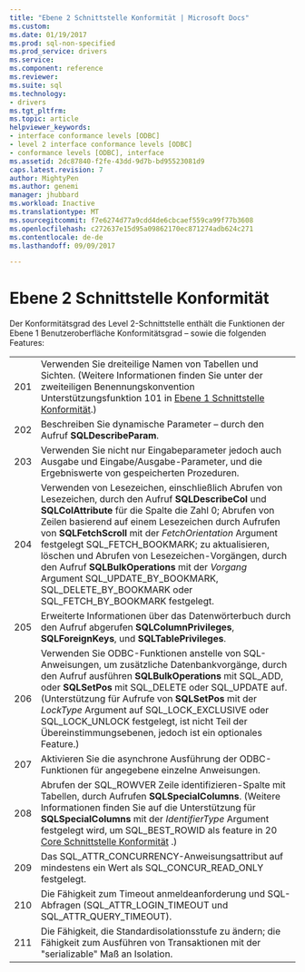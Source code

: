 ```yaml
---
title: "Ebene 2 Schnittstelle Konformität | Microsoft Docs"
ms.custom: 
ms.date: 01/19/2017
ms.prod: sql-non-specified
ms.prod_service: drivers
ms.service: 
ms.component: reference
ms.reviewer: 
ms.suite: sql
ms.technology:
- drivers
ms.tgt_pltfrm: 
ms.topic: article
helpviewer_keywords:
- interface conformance levels [ODBC]
- level 2 interface conformance levels [ODBC]
- conformance levels [ODBC], interface
ms.assetid: 2dc87840-f2fe-43dd-9d7b-bd95523081d9
caps.latest.revision: 7
author: MightyPen
ms.author: genemi
manager: jhubbard
ms.workload: Inactive
ms.translationtype: MT
ms.sourcegitcommit: f7e6274d77a9cdd4de6cbcaef559ca99f77b3608
ms.openlocfilehash: c272637e15d95a09862170ec871274adb624c271
ms.contentlocale: de-de
ms.lasthandoff: 09/09/2017

---
```

# <a name="level-2-interface-conformance"></a>Ebene 2 Schnittstelle Konformität
Der Konformitätsgrad des Level 2-Schnittstelle enthält die Funktionen der Ebene 1 Benutzeroberfläche Konformitätsgrad – sowie die folgenden Features:  
  
|||  
|-|-|  
|201|Verwenden Sie dreiteilige Namen von Tabellen und Sichten. (Weitere Informationen finden Sie unter der zweiteiligen Benennungskonvention Unterstützungsfunktion 101 in [Ebene 1 Schnittstelle Konformität](../../../odbc/reference/develop-app/level-1-interface-conformance.md).)|  
|202|Beschreiben Sie dynamische Parameter – durch den Aufruf **SQLDescribeParam**.|  
|203|Verwenden Sie nicht nur Eingabeparameter jedoch auch Ausgabe und Eingabe/Ausgabe-Parameter, und die Ergebniswerte von gespeicherten Prozeduren.|  
|204|Verwenden von Lesezeichen, einschließlich Abrufen von Lesezeichen, durch den Aufruf **SQLDescribeCol** und **SQLColAttribute** für die Spalte die Zahl 0; Abrufen von Zeilen basierend auf einem Lesezeichen durch Aufrufen von **SQLFetchScroll** mit der *FetchOrientation* Argument festgelegt SQL_FETCH_BOOKMARK; zu aktualisieren, löschen und Abrufen von Lesezeichen-Vorgängen, durch den Aufruf **SQLBulkOperations** mit der *Vorgang* Argument SQL_UPDATE_BY_BOOKMARK, SQL_DELETE_BY_BOOKMARK oder SQL_FETCH_BY_BOOKMARK festgelegt.|  
|205|Erweiterte Informationen über das Datenwörterbuch durch den Aufruf abgerufen **SQLColumnPrivileges**, **SQLForeignKeys**, und **SQLTablePrivileges**.|  
|206|Verwenden Sie ODBC-Funktionen anstelle von SQL-Anweisungen, um zusätzliche Datenbankvorgänge, durch den Aufruf ausführen **SQLBulkOperations** mit SQL_ADD, oder **SQLSetPos** mit SQL_DELETE oder SQL_UPDATE auf. (Unterstützung für Aufrufe von **SQLSetPos** mit der *LockType* Argument auf SQL_LOCK_EXCLUSIVE oder SQL_LOCK_UNLOCK festgelegt, ist nicht Teil der Übereinstimmungsebenen, jedoch ist ein optionales Feature.)|  
|207|Aktivieren Sie die asynchrone Ausführung der ODBC-Funktionen für angegebene einzelne Anweisungen.|  
|208|Abrufen der SQL_ROWVER Zeile identifizieren-Spalte mit Tabellen, durch Aufrufen **SQLSpecialColumns**. (Weitere Informationen finden Sie auf die Unterstützung für **SQLSpecialColumns** mit der *IdentifierType* Argument festgelegt wird, um SQL_BEST_ROWID als feature in 20 [Core Schnittstelle Konformität](../../../odbc/reference/develop-app/core-interface-conformance.md) .)|  
|209|Das SQL_ATTR_CONCURRENCY-Anweisungsattribut auf mindestens ein Wert als SQL_CONCUR_READ_ONLY festgelegt.|  
|210|Die Fähigkeit zum Timeout anmeldeanforderung und SQL-Abfragen (SQL_ATTR_LOGIN_TIMEOUT und SQL_ATTR_QUERY_TIMEOUT).|  
|211|Die Fähigkeit, die Standardisolationsstufe zu ändern; die Fähigkeit zum Ausführen von Transaktionen mit der "serializable" Maß an Isolation.|

